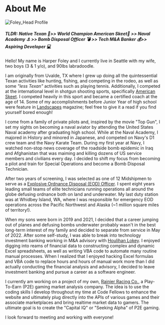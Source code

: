 # About Me
![Foley_Head Profile](https://user-images.githubusercontent.com/109574453/190828709-be8bdce5-e24d-4993-bf29-7cfcad4eb27e.jpg)

##### TLDR: Native Texan 🤠>> World Champion American Skeet🏅 >> Naval Academy ⚓ >> Bomb Disposal Officer 💣 >> Tech M&A Banker 💰>> Aspiring Developer 💻

Hello! My name is Harper Foley and I currently live in Seattle with my wife, two boys (3 & 1 y/o), and 90lbs labradoodle.

I am originally from Uvalde, TX where I grew up doing all the quintessential Texan activities like hunting, fishing, and competing in the rodeo, as well as some _"less Texan"_ activities such as playing tennis. Additionally, I competed at the international level in shotgun shooting sports, specifically [American Skeet](https://www.youtube.com/watch?v=Q66ZmmwB3Yo). I competed heavily in this sport and became a certified coach at the age of 14. Some of my accomplishments before Junior Year of high school were feature in [Landscapes](https://www.findfarmcredit.com/landscapes-articles/the-aim-of-a-champion) magazine; feel free to give it a read if you find yourself bored enough!

I come from a family of private pilots and, inspired by the movie "Top Gun", I set my sights on becoming a naval aviator by attending the United States Naval academy after graduating high school. While at the Naval Academy, I majored in History and minored in Japanese, and competed on Navy's D1 crew team and the Navy Karate Team. During my first year at Navy, I watched non-stop news coverage of the roadside bomb epidemic in Iraq and Afghanistan that was maiming and killing dozens of US service members and civilians every day. I decided to shift my focus from becoming a pilot and train for Special Operations and become a Bomb Disposal Technician.

After two years of screening, I was selected as one of 12 Midshipmen to serve as a [Explosive Ordnance Disposal (EOD) Officer](https://www.navy.com/careers/explosive-ordnance-disposal-technician). I spent eight years leading small teams of elite technicians running operations all around the globe defusing ordnance both on land and underwater. My last duty station was at Whidbey Island, WA, where I was responsible for emergency EOD operations across the Pacific Northwest and Alaska (~1 million square miles of territory!).

When my sons were born in 2019 and 2021, I decided that a career jumping out of planes and defusing bombs underwater probably wasn't in the best long-term interest of my family and decided to separate from service in May of 2022. After some self-study, I was able to break into technology investment banking working in M&A advisory with [Houlihan Lokey](https://hl.com/about-us/). I enjoyed digging into reams of financial data to constructing complex and dynamic Excel spreadsheets, as well as writing VBA code to automate many routine manual processes. When I realized that I enjoyed hacking Excel formulas and VBA code to replace hours and hours of manual work more than I did actually conducting the financial analysis and advisory, I decided to leave investment banking and pursue a career as a software engineer.

I currently am working on a project of my own, [Rainier Racing Co.](https://rainierracingco.com/), a Play-To-Earn (P2E) gaming market analysis company. The idea is to use the coding skills I develop throughout my time at Code Fellows to enhance the website and ultimately plug directly into the APIs of various games and their associate marketplaces and bring realtime market data to gamers. The ultimate goal is to create the "Capital IQ" or "Seeking Alpha" of P2E gaming. 

I look forward to meeting and working with everyone!
